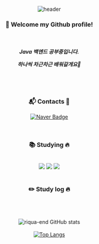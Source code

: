 <div align="center">
  
![header](https://capsule-render.vercel.app/api?type=waving&height=200&color=658dcf&text=riqua%20-%20end&fontColor=ADD9FE&fontSize=60&animation=fadeIn)

  
### :wave: Welcome my Github profile!

<br/>
<h5>Java 백엔드 공부중입니다.</P><P>하나씩 차근차근 배워갈게요🤯</h5>
<br/><br/>
  
### :mailbox_with_mail: Contacts 📧 <br>
[![Naver Badge](https://img.shields.io/badge/Naver-03C75A?style=flat-square&logo=Naver&logoColor=white&link=mailto:riqua1@naver.com)](mailto:riqua1@naver.com)
<br/><br/><br/>
### 📚  Studying :fire:
<br/>
<img src="https://img.shields.io/badge/JAVA-007396?style=for-the-badge&logo=java&logoColor=white">
<img src="https://img.shields.io/badge/Eclipse-2C2255?style=for-the-badge&logo=Eclipse%20IDE&logoColor=white">
<img src="https://img.shields.io/badge/github-181717?style=for-the-badge&logo=github&logoColor=white">
<br/><br/>
  
### :pencil2: Study log :fire:
  
<br/>
<br/>
  
![riqua-end GitHub stats](https://github-readme-stats.vercel.app/api?username=riqua-end&show_icons=true&theme=tokyonight)
<br/>
<br/>
[![Top Langs](https://github-readme-stats.vercel.app/api/top-langs/?username=riqua-end&layout=compact)](https://github.com/riqua-end/github-readme-stats)
</div>
